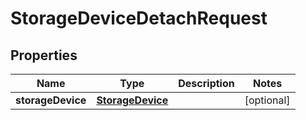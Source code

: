 
# StorageDeviceDetachRequest

## Properties
Name | Type | Description | Notes
------------ | ------------- | ------------- | -------------
**storageDevice** | [**StorageDevice**](StorageDevice.md) |  |  [optional]



